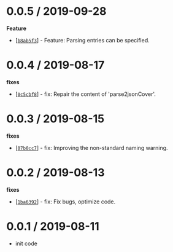 0.0.5 / 2019-09-28
==================

**Feature**
  * [[`b8ab5f3`](http://github.com/diyao/xlsx-json-js/commit/b8ab5f301f16d07b3517ecc358f0f688979820fb)] - Feature: Parsing entries can be specified.


0.0.4 / 2019-08-17
==================

**fixes**
  * [[`0c5cbf8`](http://github.com/diyao/xlsx-json-js/commit/0c5cbf85f4107a8fc2165b826638bd8807119fd5)] - fix: Repair the content of 'parse2jsonCover'.


0.0.3 / 2019-08-15
==================

**fixes**
  * [[`07b0cc7`](http://github.com/diyao/xlsx-json-js/commit/07b0cc752b14c7b5d6273d05379250809d39f274)] - fix: Improving the non-standard naming warning.

0.0.2 / 2019-08-13
==================

**fixes**
  * [[`1ba6392`](http://github.com/diyao/xlsx-json-js/commit/1ba6392036c72ec04cfe1e7eb70fad5ad88ac169)] - fix: Fix bugs, optimize code.

0.0.1 / 2019-08-11
==================

  * init code
